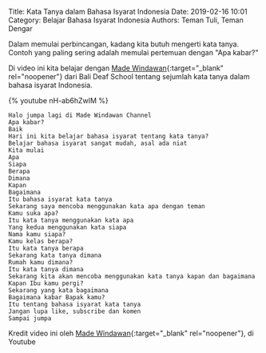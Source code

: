 Title: Kata Tanya dalam Bahasa Isyarat Indonesia
Date: 2019-02-16 10:01
Category: Belajar Bahasa Isyarat Indonesia
Authors: Teman Tuli, Teman Dengar

Dalam memulai perbincangan, kadang kita butuh mengerti kata tanya.
Contoh yang paling sering adalah memulai pertemuan dengan "Apa kabar?"

Di video ini kita belajar dengan 
[Made Windawan](https://www.youtube.com/channel/UC1IckeSS2DGEZm4KMpaoaIg){:target="_blank" rel="noopener"}
dari Bali Deaf School tentang sejumlah kata tanya dalam bahasa isyarat Indonesia.

{% youtube nH-ab6hZwIM %}

```
Halo jumpa lagi di Made Windawan Channel
Apa kabar?
Baik
Hari ini kita belajar bahasa isyarat tentang kata tanya?
Belajar bahasa isyarat sangat mudah, asal ada niat
Kita mulai
Apa
Siapa
Berapa
Dimana
Kapan
Bagaimana
Itu bahasa isyarat kata tanya
Sekarang saya mencoba menggunakan kata apa dengan teman
Kamu suka apa?
Itu kata tanya menggunakan kata apa
Yang kedua menggunakan kata siapa
Nama kamu siapa?
Kamu kelas berapa?
Itu kata tanya berapa
Sekarang kata tanya dimana
Rumah kamu dimana?
Itu kata tanya dimana
Sekarang kita akan mencoba menggunakan kata tanya kapan dan bagaimana
Kapan Ibu kamu pergi?
Sekarang yang kata bagaimana
Bagaimana kabar Bapak kamu?
Itu tentang bahasa isyarat kata tanya
Jangan lupa like, subscribe dan komen
Sampai jumpa
```

Kredit video ini oleh 
[Made Windawan](https://www.youtube.com/channel/UC1IckeSS2DGEZm4KMpaoaIg){:target="_blank" rel="noopener"},
 di Youtube
